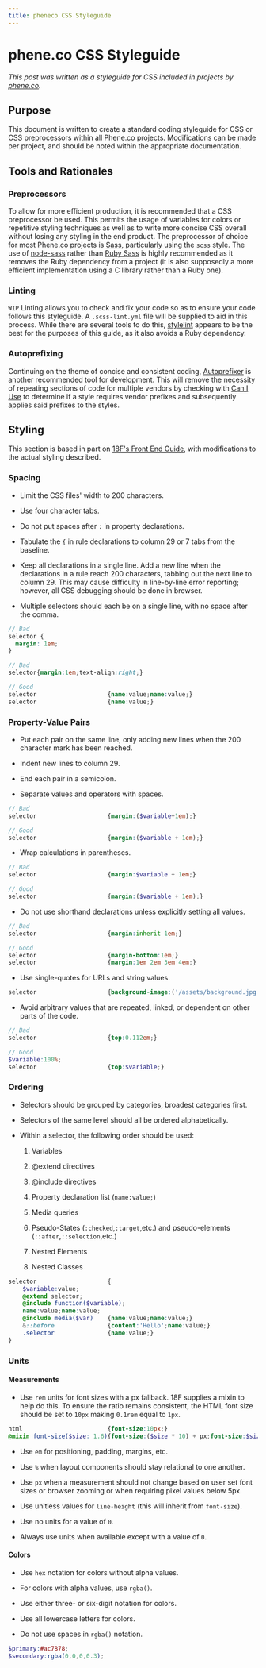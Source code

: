 ```yaml
---
title: pheneco CSS Styleguide
---
```


# phene.co CSS Styleguide

*This post was written as a styleguide for CSS included in projects by
[phene.co](https://phene.co).*

## Purpose

This document is written to create a standard coding styleguide for CSS or CSS
preprocessors within all Phene.co projects. Modifications can be made per
project, and should be noted within the appropriate documentation.

## Tools and Rationales

### Preprocessors

To allow for more efficient production, it is recommended that a CSS
preprocessor be used. This permits the usage of variables for colors or
repetitive styling techniques as well as to write more concise CSS overall
without losing any styling in the end product. The preprocessor of choice for
most Phene.co projects is [Sass](http://sass-lang.com/), particularly using the
`scss` style. The use of [node-sass](https://www.npmjs.com/package/node-sass)
rather than [Ruby Sass](http://sass-lang.com/install) is highly recommended as
it removes the Ruby dependency from a project (it is also supposedly a more
    efficient implementation using a C library rather than a Ruby one).

### Linting

`WIP` Linting allows you to check and fix your code so as to ensure your code
follows this styleguide. A `.scss-lint.yml` file will be supplied to aid in this
process. While there are several tools to do this,
[stylelint](http://stylelint.io/) appears to be the best for the purposes of
this guide, as it also avoids a Ruby dependency.

### Autoprefixing

Continuing on the theme of concise and consistent coding,
[Autoprefixer](https://github.com/postcss/autoprefixer) is another recommended
tool for development. This will remove the necessity of repeating sections of
code for multiple vendors by checking with [Can I Use](http://caniuse.com/) to
determine if a style requires vendor prefixes and subsequently applies said
prefixes to the styles.

## Styling

This section is based in part on
[18F's Front End Guide](https://pages.18f.gov/frontend/), with modifications to
the actual styling described.

### Spacing

- Limit the CSS files' width to 200 characters.

- Use four character tabs.

- Do not put spaces after `:` in property declarations.

- Tabulate the `{` in rule declarations to column 29 or 7 tabs from the
    baseline.

- Keep all declarations in a single line. Add a new line when the declarations
    in a rule reach 200 characters, tabbing out the next line to column 29. This
    may cause difficulty in line-by-line error reporting; however, all CSS
    debugging should be done in browser.

- Multiple selectors should each be on a single line, with no space after the
    comma.

```scss
// Bad
selector {
  margin: 1em;
}

// Bad
selector{margin:1em;text-align:right;}

// Good
selector                    {name:value;name:value;}
selector                    {name:value;}
```

### Property-Value Pairs

- Put each pair on the same line, only adding new lines when the 200 character
    mark has been reached.

- Indent new lines to column 29.

- End each pair in a semicolon.

- Separate values and operators with spaces.

```scss
// Bad
selector                    {margin:($variable+1em);}

// Good
selector                    {margin:($variable + 1em);}
```

- Wrap calculations in parentheses.

```scss
// Bad
selector                    {margin:$variable + 1em;}

// Good
selector                    {margin:($variable + 1em);}
```

- Do not use shorthand declarations unless explicitly setting all values.

```scss
// Bad
selector                    {margin:inherit 1em;}

// Good
selector                    {margin-bottom:1em;}
selector                    {margin:1em 2em 3em 4em;}
```

- Use single-quotes for URLs and string values.

```scss
selector                    {background-image:('/assets/background.jpg');font-family:'Roboto',sans-serif;}
```

- Avoid arbitrary values that are repeated, linked, or dependent on other parts
    of the code.

```scss
// Bad
selector                    {top:0.112em;}

// Good
$variable:100%;
selector					{top:$variable;}
```

### Ordering

- Selectors should be grouped by categories, broadest categories first.

- Selectors of the same level should all be ordered alphabetically.

- Within a selector, the following order should be used:

  1. Variables

  2. @extend directives

  3. @include directives

  4. Property declaration list (`name:value;`)

  5. Media queries

  6. Pseudo-States (`:checked`,`:target`,etc.) and pseudo-elements
    (`::after`,`::selection`,etc.)

  7. Nested Elements

  8. Nested Classes

```scss
selector                    {
    $variable:value;
	@extend selector;
	@include function($variable);
	name:value;name:value;
	@include media($var)    {name:value;name:value;}
	&::before               {content:'Hello';name:value;}
	.selector               {name:value;}
}
```

### Units

#### Measurements

- Use `rem` units for font sizes with a px fallback. 18F supplies a mixin to
    help do this. To ensure the ratio remains consistent, the HTML font size
    should be set to `10px` making `0.1rem` equal to `1px`.

```scss
html                        {font-size:10px;}
@mixin font-size($size: 1.6){font-size:($size * 10) + px;font-size:$size + rem;}
```

- Use `em` for positioning, padding, margins, etc.

- Use `%` when layout components should stay relational to one another.

- Use `px` when a measurement should not change based on user set font sizes or
    browser zooming or when requiring pixel values below 5px.

- Use unitless values for `line-height` (this will inherit from `font-size`).

- Use no units for a value of `0`.

- Always use units when available except with a value of `0`.

#### Colors

- Use `hex` notation for colors without alpha values.

- For colors with alpha values, use `rgba()`.

- Use either three- or six-digit notation for colors.

- Use all lowercase letters for colors.

- Do not use spaces in `rgba()` notation.

```scss
$primary:#ac7878;
$secondary:rgba(0,0,0,0.3);
```
